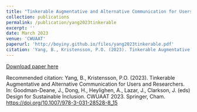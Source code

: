 ```yaml
---
title: "Tinkerable Augmentative and Alternative Communication for Users and Researchers"
collection: publications
permalink: /publication/yang2023tinkerable
excerpt: ''
date: March 2023
venue: 'CWUAAT'
paperurl: 'http://boyiny.github.io/files/yang2023tinkerable.pdf'
citation: 'Yang, B., Kristensson, P.O. (2023). Tinkerable Augmentative and Alternative Communication for Users and Researchers. In: Goodman-Deane, J., Dong, H., Heylighen, A., Lazar, J., Clarkson, J. (eds) Design for Sustainable Inclusion. CWUAAT 2023. Springer, Cham. https://doi.org/10.1007/978-3-031-28528-8_15'
---
```



[Download paper here](http://boyiny.github.io/files/yang2023tinkerable.pdf)

Recommended citation: Yang, B., Kristensson, P.O. (2023). Tinkerable Augmentative and Alternative Communication for Users and Researchers. In: Goodman-Deane, J., Dong, H., Heylighen, A., Lazar, J., Clarkson, J. (eds) Design for Sustainable Inclusion. CWUAAT 2023. Springer, Cham. https://doi.org/10.1007/978-3-031-28528-8_15
